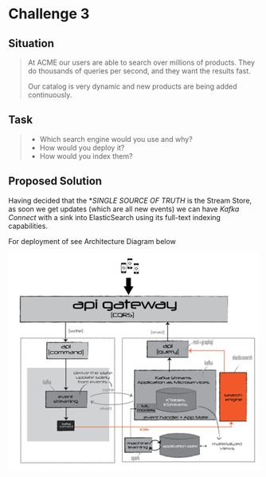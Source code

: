 # Challenge 3

## Situation
>At ACME our users are able to search over millions of products. They do thousands of queries per second, and they want the results fast.
>
>Our catalog is very dynamic and new products are being added continuously.

## Task
				
>*  Which search engine would you use and why?
>*  How would you deploy it?
> *	How would you index them?

## Proposed Solution

Having decided that the **SINGLE SOURCE OF TRUTH* is the Stream Store,
as soon we get updates (which are all new events) we can have *Kafka Connect* with a sink into ElasticSearch using its full-text indexing capabilities.

For deployment of see Architecture Diagram below

![](search.png)



